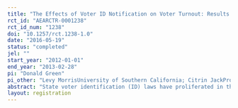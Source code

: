```yaml
---
title: "The Effects of Voter ID Notification on Voter Turnout: Results from a Large-Scale Field Experiment"
rct_id: "AEARCTR-0001238"
rct_id_num: "1238"
doi: "10.1257/rct.1238-1.0"
date: "2016-05-19"
status: "completed"
jel: ""
start_year: "2012-01-01"
end_year: "2013-02-28"
pi: "Donald Green"
pi_other: "Levy MorrisUniversity of Southern California; Citrin JackProfessor of Political Science, University of California Berkeley"
abstract: "State voter identification (ID) laws have proliferated in the past ten years. Political campaigns remain divided about whether and how to address identification requirements when encouraging voter turnout. This article reports results from a direct mail get-out-the-vote (GOTV) experiment, conducted during the run-up to the 2012 general election in counties along the Tennessee-Virginia border and in heavily African American precincts in Roanoke and Knoxville. Results indicate that informing low-propensity voters of a new identification requirement raises turnout by approximately one percentage point. Messages providing details about ID requirements and offering to help recipients obtain acceptable ID appear somewhat more effective than messages only pointing out the need to bring proof of identification. These mailings, which have similar effects in both states, also appear to raise turnout among others in the recipients’ households. Overall, we find no evidence that calling attention to voter identification requirements dissuades voters from voting."
layout: registration
---
```


